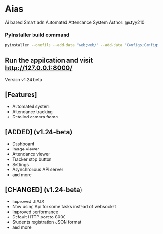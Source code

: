 # Aias
 Ai based Smart adn Automated Attendance System
 Author: @styy210
### PyInstaller build command
 ```bash
 pyinstaller --onefile --add-data "web;web/" --add-data "Configs;Configs/"--icon=icon.ico --name=aias-fixed  __main__.py --optimize=2 --clean
 ```
## Run the appilcation and visit http://127.0.0.1:8000/
 Version v1.24 beta
## [Features]
- Automated system
- Attendance tracking
- Detailed camera frame
## [ADDED] (v1.24-beta)
- Dashboard
- Image viewer
- Attendance viewer
- Tracker stop button
- Settings
- Asynchronous API server
- and more
## [CHANGED] (v1.24-beta)
- Improved UI/UX
- Now using Api for some tasks instead of websocket
- Improved performance
- Default HTTP port to 8000
- Students registration JSON format
- and more